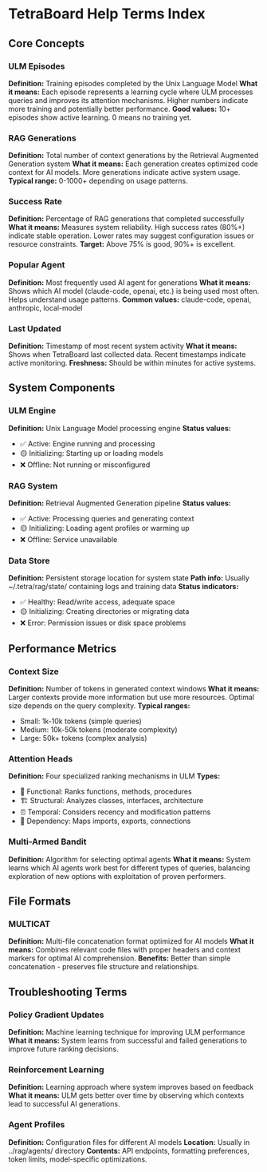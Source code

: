 # TetraBoard Help Terms Index

## Core Concepts

### ULM Episodes
**Definition:** Training episodes completed by the Unix Language Model
**What it means:** Each episode represents a learning cycle where ULM processes queries and improves its attention mechanisms. Higher numbers indicate more training and potentially better performance.
**Good values:** 10+ episodes show active learning. 0 means no training yet.

### RAG Generations
**Definition:** Total number of context generations by the Retrieval Augmented Generation system
**What it means:** Each generation creates optimized code context for AI models. More generations indicate active system usage.
**Typical range:** 0-1000+ depending on usage patterns.

### Success Rate
**Definition:** Percentage of RAG generations that completed successfully
**What it means:** Measures system reliability. High success rates (80%+) indicate stable operation. Lower rates may suggest configuration issues or resource constraints.
**Target:** Above 75% is good, 90%+ is excellent.

### Popular Agent
**Definition:** Most frequently used AI agent for generations
**What it means:** Shows which AI model (claude-code, openai, etc.) is being used most often. Helps understand usage patterns.
**Common values:** claude-code, openai, anthropic, local-model

### Last Updated
**Definition:** Timestamp of most recent system activity
**What it means:** Shows when TetraBoard last collected data. Recent timestamps indicate active monitoring.
**Freshness:** Should be within minutes for active systems.

## System Components

### ULM Engine
**Definition:** Unix Language Model processing engine
**Status values:**
- ✅ Active: Engine running and processing
- 🟡 Initializing: Starting up or loading models
- ❌ Offline: Not running or misconfigured

### RAG System
**Definition:** Retrieval Augmented Generation pipeline
**Status values:**
- ✅ Active: Processing queries and generating context
- 🟡 Initializing: Loading agent profiles or warming up
- ❌ Offline: Service unavailable

### Data Store
**Definition:** Persistent storage location for system state
**Path info:** Usually ~/.tetra/rag/state/ containing logs and training data
**Status indicators:**
- ✅ Healthy: Read/write access, adequate space
- 🟡 Initializing: Creating directories or migrating data
- ❌ Error: Permission issues or disk space problems

## Performance Metrics

### Context Size
**Definition:** Number of tokens in generated context windows
**What it means:** Larger contexts provide more information but use more resources. Optimal size depends on the query complexity.
**Typical ranges:**
- Small: 1k-10k tokens (simple queries)
- Medium: 10k-50k tokens (moderate complexity)
- Large: 50k+ tokens (complex analysis)

### Attention Heads
**Definition:** Four specialized ranking mechanisms in ULM
**Types:**
- 🎯 Functional: Ranks functions, methods, procedures
- 🏗️ Structural: Analyzes classes, interfaces, architecture
- ⏰ Temporal: Considers recency and modification patterns
- 🔗 Dependency: Maps imports, exports, connections

### Multi-Armed Bandit
**Definition:** Algorithm for selecting optimal agents
**What it means:** System learns which AI agents work best for different types of queries, balancing exploration of new options with exploitation of proven performers.

## File Formats

### MULTICAT
**Definition:** Multi-file concatenation format optimized for AI models
**What it means:** Combines relevant code files with proper headers and context markers for optimal AI comprehension.
**Benefits:** Better than simple concatenation - preserves file structure and relationships.

## Troubleshooting Terms

### Policy Gradient Updates
**Definition:** Machine learning technique for improving ULM performance
**What it means:** System learns from successful and failed generations to improve future ranking decisions.

### Reinforcement Learning
**Definition:** Learning approach where system improves based on feedback
**What it means:** ULM gets better over time by observing which contexts lead to successful AI generations.

### Agent Profiles
**Definition:** Configuration files for different AI models
**Location:** Usually in ../rag/agents/ directory
**Contents:** API endpoints, formatting preferences, token limits, model-specific optimizations.